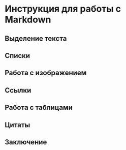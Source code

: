 # Инструкция для работы с Markdown

## Выделение текста

## Списки 

## Работа с изображением

## Ссылки

## Работа с таблицами

## Цитаты

## Заключение 